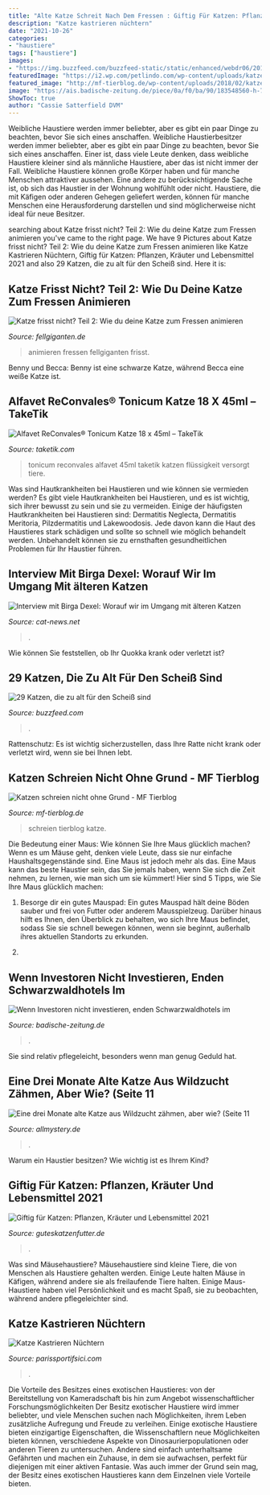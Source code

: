 ```yaml
---
title: "Alte Katze Schreit Nach Dem Fressen : Giftig Für Katzen: Pflanzen, Kräuter Und Lebensmittel 2021"
description: "Katze kastrieren nüchtern"
date: "2021-10-26"
categories:
- "haustiere"
tags: ["haustiere"]
images:
- "https://img.buzzfeed.com/buzzfeed-static/static/enhanced/webdr06/2013/9/16/15/enhanced-buzz-9910-1379358751-10.jpg"
featuredImage: "https://i2.wp.com/petlindo.com/wp-content/uploads/katze-kastrieren.jpg"
featured_image: "http://mf-tierblog.de/wp-content/uploads/2018/02/katze-einauge2.jpg"
image: "https://ais.badische-zeitung.de/piece/0a/f0/ba/90/183548560-h-720.jpg"
ShowToc: true
author: "Cassie Satterfield DVM"
---
```



Weibliche Haustiere werden immer beliebter, aber es gibt ein paar Dinge zu beachten, bevor Sie sich eines anschaffen.
Weibliche Haustierbesitzer werden immer beliebter, aber es gibt ein paar Dinge zu beachten, bevor Sie sich eines anschaffen. Einer ist, dass viele Leute denken, dass weibliche Haustiere kleiner sind als männliche Haustiere, aber das ist nicht immer der Fall. Weibliche Haustiere können große Körper haben und für manche Menschen attraktiver aussehen. Eine andere zu berücksichtigende Sache ist, ob sich das Haustier in der Wohnung wohlfühlt oder nicht. Haustiere, die mit Käfigen oder anderen Gehegen geliefert werden, können für manche Menschen eine Herausforderung darstellen und sind möglicherweise nicht ideal für neue Besitzer.

	

		
searching about Katze frisst nicht? Teil 2: Wie du deine Katze zum Fressen animieren you've came to the right page. We have 9 Pictures about Katze frisst nicht? Teil 2: Wie du deine Katze zum Fressen animieren like Katze Kastrieren Nüchtern, Giftig für Katzen: Pflanzen, Kräuter und Lebensmittel 2021 and also 29 Katzen, die zu alt für den Scheiß sind. Here it is:
		
    
## Katze Frisst Nicht? Teil 2: Wie Du Deine Katze Zum Fressen Animieren

<img loading=lazy src="https://fellgiganten.de/wp-content/uploads/2016/10/fg_animieren3-768x512.jpg" onerror="this.onerror=null;this.src='https://tse4.mm.bing.net/th?id=OIP.Jw4WE3cqvb3Q3TwZSImtgQHaE8&amp;pid=15.1';" alt="Katze frisst nicht? Teil 2: Wie du deine Katze zum Fressen animieren">

_Source: fellgiganten.de_

>animieren fressen fellgiganten frisst. 

	

Benny und Becca: Benny ist eine schwarze Katze, während Becca eine weiße Katze ist.

    
## Alfavet ReConvales® Tonicum Katze 18 X 45ml – TakeTik

<img loading=lazy src="https://taketik.com/wp-content/uploads/2019/01/39793-500x400.jpg" onerror="this.onerror=null;this.src='https://tse4.mm.bing.net/th?id=OIP.fp3RAGntPTNQkfCWq4D6qQHaF7&amp;pid=15.1';" alt="Alfavet ReConvales® Tonicum Katze 18 x 45ml – TakeTik">

_Source: taketik.com_

>tonicum reconvales alfavet 45ml taketik katzen flüssigkeit versorgt tiere. 

	

Was sind Hautkrankheiten bei Haustieren und wie können sie vermieden werden?
Es gibt viele Hautkrankheiten bei Haustieren, und es ist wichtig, sich ihrer bewusst zu sein und sie zu vermeiden. Einige der häufigsten Hautkrankheiten bei Haustieren sind: Dermatitis Neglecta, Dermatitis Meritoria, Pilzdermatitis und Lakewoodosis. Jede davon kann die Haut des Haustieres stark schädigen und sollte so schnell wie möglich behandelt werden. Unbehandelt können sie zu ernsthaften gesundheitlichen Problemen für Ihr Haustier führen.

    
## Interview Mit Birga Dexel: Worauf Wir Im Umgang Mit älteren Katzen

<img loading=lazy src="https://cat-news.net/wp-content/uploads/2015/11/14798454826_179d03037c_z-300x199.jpg" onerror="this.onerror=null;this.src='https://tse1.mm.bing.net/th?id=OIP.55uVSgz8_zgFgd6ZzmQ4vwAAAA&amp;pid=15.1';" alt="Interview mit Birga Dexel: Worauf wir im Umgang mit älteren Katzen">

_Source: cat-news.net_

>. 

	

Wie können Sie feststellen, ob Ihr Quokka krank oder verletzt ist?

    
## 29 Katzen, Die Zu Alt Für Den Scheiß Sind

<img loading=lazy src="https://img.buzzfeed.com/buzzfeed-static/static/enhanced/webdr06/2013/9/16/15/enhanced-buzz-9910-1379358751-10.jpg" onerror="this.onerror=null;this.src='https://tse2.mm.bing.net/th?id=OIP.c6iogYE8RXXvY0i1pxx-TQHaEK&amp;pid=15.1';" alt="29 Katzen, die zu alt für den Scheiß sind">

_Source: buzzfeed.com_

>. 

	

Rattenschutz: Es ist wichtig sicherzustellen, dass Ihre Ratte nicht krank oder verletzt wird, wenn sie bei Ihnen lebt.

    
## Katzen Schreien Nicht Ohne Grund - MF Tierblog

<img loading=lazy src="http://mf-tierblog.de/wp-content/uploads/2018/02/katze-einauge2.jpg" onerror="this.onerror=null;this.src='https://tse2.mm.bing.net/th?id=OIP.Vom5NBLynW8_t26v6rG2LQHaFo&amp;pid=15.1';" alt="Katzen schreien nicht ohne Grund - MF Tierblog">

_Source: mf-tierblog.de_

>schreien tierblog katze. 

	

Die Bedeutung einer Maus: Wie können Sie Ihre Maus glücklich machen?
Wenn es um Mäuse geht, denken viele Leute, dass sie nur einfache Haushaltsgegenstände sind. Eine Maus ist jedoch mehr als das. Eine Maus kann das beste Haustier sein, das Sie jemals haben, wenn Sie sich die Zeit nehmen, zu lernen, wie man sich um sie kümmert! Hier sind 5 Tipps, wie Sie Ihre Maus glücklich machen:
1. Besorge dir ein gutes Mauspad: Ein gutes Mauspad hält deine Böden sauber und frei von Futter oder anderem Mausspielzeug. Darüber hinaus hilft es Ihnen, den Überblick zu behalten, wo sich Ihre Maus befindet, sodass Sie sie schnell bewegen können, wenn sie beginnt, außerhalb ihres aktuellen Standorts zu erkunden.

2.

    
## Wenn Investoren Nicht Investieren, Enden Schwarzwaldhotels Im

<img loading=lazy src="https://ais.badische-zeitung.de/piece/0a/f0/ba/90/183548560-h-720.jpg" onerror="this.onerror=null;this.src='https://tse1.mm.bing.net/th?id=OIP.QejGQHx1A7_3MOl4o0nragHaE8&amp;pid=15.1';" alt="Wenn Investoren nicht investieren, enden Schwarzwaldhotels im">

_Source: badische-zeitung.de_

>. 

	

Sie sind relativ pflegeleicht, besonders wenn man genug Geduld hat.

    
## Eine Drei Monate Alte Katze Aus Wildzucht Zähmen, Aber Wie? (Seite 11

<img loading=lazy src="https://www.allmystery.de/i/t6fa043_e9cdfa_DSCN0052.JPG" onerror="this.onerror=null;this.src='https://tse2.mm.bing.net/th?id=OIP.wvvA99XvCz_yNQLKyryRIQHaFj&amp;pid=15.1';" alt="Eine drei Monate alte Katze aus Wildzucht zähmen, aber wie? (Seite 11">

_Source: allmystery.de_

>. 

	

Warum ein Haustier besitzen? Wie wichtig ist es Ihrem Kind?

    
## Giftig Für Katzen: Pflanzen, Kräuter Und Lebensmittel 2021

<img loading=lazy src="https://guteskatzenfutter.de/wp-content/uploads/2018/03/kuchen-ungesund-katze.jpg" onerror="this.onerror=null;this.src='https://tse1.mm.bing.net/th?id=OIP.6uGsEQi5ql9_xbDQiX9ltwHaEK&amp;pid=15.1';" alt="Giftig für Katzen: Pflanzen, Kräuter und Lebensmittel 2021">

_Source: guteskatzenfutter.de_

>. 

	

Was sind Mäusehaustiere?
Mäusehaustiere sind kleine Tiere, die von Menschen als Haustiere gehalten werden. Einige Leute halten Mäuse in Käfigen, während andere sie als freilaufende Tiere halten. Einige Maus-Haustiere haben viel Persönlichkeit und es macht Spaß, sie zu beobachten, während andere pflegeleichter sind.

    
## Katze Kastrieren Nüchtern

<img loading=lazy src="https://i2.wp.com/petlindo.com/wp-content/uploads/katze-kastrieren.jpg" onerror="this.onerror=null;this.src='https://tse1.mm.bing.net/th?id=OIP.GvD-kSPRFX50eChFtSEkRwHaE7&amp;pid=15.1';" alt="Katze Kastrieren Nüchtern">

_Source: parissportifsici.com_

>. 

	

Die Vorteile des Besitzes eines exotischen Haustieres: von der Bereitstellung von Kameradschaft bis hin zum Angebot wissenschaftlicher Forschungsmöglichkeiten
Der Besitz exotischer Haustiere wird immer beliebter, und viele Menschen suchen nach Möglichkeiten, ihrem Leben zusätzliche Aufregung und Freude zu verleihen. Einige exotische Haustiere bieten einzigartige Eigenschaften, die Wissenschaftlern neue Möglichkeiten bieten können, verschiedene Aspekte von Dinosaurierpopulationen oder anderen Tieren zu untersuchen. Andere sind einfach unterhaltsame Gefährten und machen ein Zuhause, in dem sie aufwachsen, perfekt für diejenigen mit einer aktiven Fantasie. Was auch immer der Grund sein mag, der Besitz eines exotischen Haustieres kann dem Einzelnen viele Vorteile bieten.

